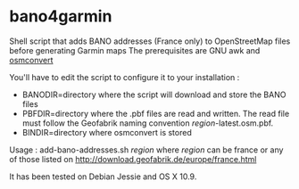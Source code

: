 # bano4garmin
Shell script that adds BANO addresses (France only) to OpenStreetMap files before generating Garmin maps
The prerequisites are GNU awk and [osmconvert](http://wiki.openstreetmap.org/wiki/Osmconvert)

You'll have to edit the script to configure it to your installation : 
- BANODIR=directory where the script will download and store the BANO files
- PBFDIR=directory where the .pbf files are read and written. The read file must follow the Geofabrik naming convention _region_-latest.osm.pbf.
- BINDIR=directory where osmconvert is stored



Usage : add-bano-addresses.sh _region_ 
where _region_ can be france or any of those listed on http://download.geofabrik.de/europe/france.html


 
It has been tested on Debian Jessie and OS X 10.9.
